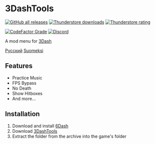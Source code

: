 # 3DashTools
[![GitHub all releases](https://img.shields.io/github/downloads/cgytrus/ThreeDashTools/total?label=GitHub%20downloads)](https://github.com/cgytrus/ThreeDashTools/releases/latest)
[![Thunderstore downloads](https://img.shields.io/badge/dynamic/json?color=yellowgreen&label=Thunderstore%20downloads&query=%24.total_downloads&url=https%3A%2F%2F3dash.thunderstore.io%2Fapi%2Fexperimental%2Fpackage%2FConfiG%2F3DashTools)](https://3dash.thunderstore.io/package/ConfiG/3DashTools)
[![Thunderstore rating](https://img.shields.io/badge/dynamic/json?color=blue&label=Thunderstore%20rating&query=%24.rating_score&url=https%3A%2F%2F3dash.thunderstore.io%2Fapi%2Fexperimental%2Fpackage%2FConfiG%2F3DashTools)](https://3dash.thunderstore.io/package/ConfiG/3DashTools)

[![CodeFactor Grade](https://img.shields.io/codefactor/grade/github/cgytrus/ThreeDashTools)](https://www.codefactor.io/repository/github/cgytrus/ThreeDashTools)
[![Discord](https://img.shields.io/discord/1013929489882951680)](https://discord.gg/GhJaXmhf6a)

A mod menu for [3Dash](https://delugedrop.itch.io/3dash)

[Русский](README-ru.md) [Suomeksi](README-fi.md)

## Features
- Practice Music
- FPS Bypass
- No Death
- Show Hitboxes
- And more...

## Installation
1. Download and install [6Dash](https://github.com/cgytrus/SixDash#Installation)
2. Download [3DashTools](https://github.com/cgytrus/ThreeDashTools/releases/latest)
3. Extract the folder from the archive into the game's folder
